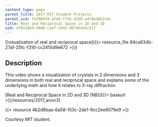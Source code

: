 ```yaml
---
content_type: page
parent_title: 2017 MIT Student Projects
parent_uid: faf869f8-afdd-f72b-42b0-a478ed652c8c
title: Real and Reciprocal Space in 2D and 3D
uid: a76134ed-4846-cae7-2d42-d67de4a5cb1f
---
```


![visualization of real and reciprocal space]({{< resource_file 94ca634b-27af-25fc-f310-cc2410d9e672 >}})

Description
-----------

This video shows a visualization of crystals in 2 dimensions and 3 dimensions in both real and reciprocal space and explains some of the underlying math and how it relates to X-ray diffraction.

[Real and Reciprocal Space in 2D and 3D (NB)]({{< baseurl >}}/resources/2017_anon3)

{{< resource 4b2d8baa-6a58-153c-2de1-9cc2ee8079e9 >}}

Courtesy MIT student.